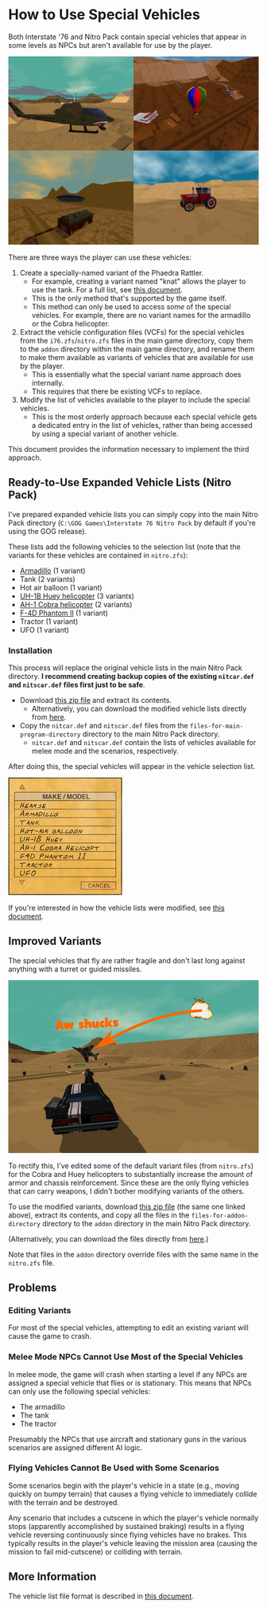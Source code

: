 # How to Use Special Vehicles

Both Interstate '76 and Nitro Pack contain special vehicles that appear in some levels as NPCs but aren't available for use by the player.

![Some of the special vehicles not normally available to the player.](images/img-special-vehicles.png)

There are three ways the player can use these vehicles:
1. Create a specially-named variant of the Phaedra Rattler.
    * For example, creating a variant named "knat" allows the player to use the tank. For a full list, see [this document](cheat-codes-and-easter-eggs.md).
    * This is the only method that's supported by the game itself.
    * This method can only be used to access *some* of the special vehicles. For example, there are no variant names for the armadillo or the Cobra helicopter.
2. Extract the vehicle configuration files (VCFs) for the special vehicles from the `i76.zfs`/`nitro.zfs` files in the main game directory, copy them to the `addon` directory within the main game directory, and rename them to make them available as variants of vehicles that are available for use by the player.
    * This is essentially what the special variant name approach does internally.
    * This requires that there be existing VCFs to replace.
3. Modify the list of vehicles available to the player to include the special vehicles.
    * This is the most orderly approach because each special vehicle gets a dedicated entry in the list of vehicles, rather than being accessed by using a special variant of another vehicle.

This document provides the information necessary to implement the third approach.

## Ready-to-Use Expanded Vehicle Lists (Nitro Pack)

I've prepared expanded vehicle lists you can simply copy into the main Nitro Pack directory (`C:\GOG Games\Interstate 76 Nitro Pack` by default if you're using the GOG release).

These lists add the following vehicles to the selection list (note that the variants for these vehicles are contained in `nitro.zfs`):
* [Armadillo](https://en.wikipedia.org/wiki/Armadillo) (1 variant)
* Tank (2 variants)
* Hot air balloon (1 variant)
* [UH-1B Huey helicopter](https://en.wikipedia.org/wiki/Bell_UH-1_Iroquois_variants#UH-1B) (3 variants)
* [AH-1 Cobra helicopter](https://en.wikipedia.org/wiki/Bell_AH-1_Cobra) (2 variants)
* [F-4D Phantom II](https://en.wikipedia.org/wiki/McDonnell_Douglas_F-4_Phantom_II) (1 variant)
* Tractor (1  variant)
* UFO (1 variant)

### Installation

This process will replace the original vehicle lists in the main Nitro Pack directory. **I recommend creating backup copies of the existing `nitcar.def` and `nitscar.def` files first just to be safe**.

* Download [this zip file](special-vehicles.zip) and extract its contents.
    * Alternatively, you can download the modified vehicle lists directly from [here](special-vehicles/files-for-main-program-directory).
* Copy the `nitcar.def` and `nitscar.def` files from the `files-for-main-program-directory` directory to the main Nitro Pack directory.
    * `nitcar.def` and `nitscar.def` contain the lists of vehicles available for melee mode and the scenarios, respectively.

After doing this, the special vehicles will appear in the vehicle selection list.

![The vehicle selection list with the special vehicles added.](images/img-selection-screen-with-special-vehicles.png)

If you're interested in how the vehicle lists were modified, see [this document](file-format-vehicle-list.md).

## Improved Variants

The special vehicles that fly are rather fragile and don't last long against anything with a turret or guided missiles.

![An F-4 Phantom II gets shot down.](images/img-phantom-crash-annotated.png)

To rectify this, I've edited some of the default variant files (from `nitro.zfs`) for the Cobra and Huey helicopters to substantially increase the amount of armor and chassis reinforcement. Since these are the only flying vehicles that can carry weapons, I didn't bother modifying variants of the others.

To use the modified variants, download [this zip file](special-vehicles.zip) (the same one linked above), extract its contents, and copy all the files in the `files-for-addon-directory` directory to the `addon` directory in the main Nitro Pack directory.

(Alternatively, you can download the files directly from [here](special-vehicles/files-for-addon-directory).)

Note that files in the `addon` directory override files with the same name in the `nitro.zfs` file.

## Problems

### Editing Variants

For most of the special vehicles, attempting to edit an existing variant will cause the game to crash.

### Melee Mode NPCs Cannot Use Most of the Special Vehicles

In melee mode, the game will crash when starting a level if any NPCs are assigned a special vehicle that flies or is stationary. This means that NPCs can only use the following special vehicles:
* The armadillo
* The tank
* The tractor

Presumably the NPCs that use aircraft and stationary guns in the various scenarios are assigned different AI logic.

### Flying Vehicles Cannot Be Used with Some Scenarios

Some scenarios begin with the player's vehicle in a state (e.g., moving quickly on bumpy terrain) that causes a flying vehicle to immediately collide with the terrain and be destroyed.

Any scenario that includes a cutscene in which the player's vehicle normally stops (apparently accomplished by sustained braking) results in a flying vehicle reversing continuously since flying vehicles have no brakes. This typically results in the player's vehicle leaving the mission area (causing the mission to fail mid-cutscene) or colliding with terrain.

## More Information

The vehicle list file format is described in [this document](file-format-vehicle-list.md).
